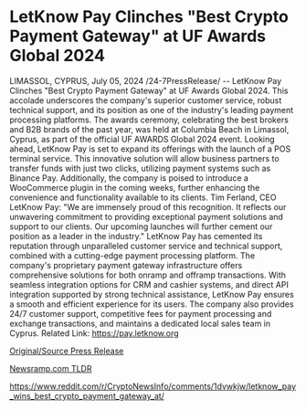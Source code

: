 # LetKnow Pay Clinches "Best Crypto Payment Gateway" at UF Awards Global 2024

LIMASSOL, CYPRUS, July 05, 2024 /24-7PressRelease/ -- LetKnow Pay Clinches "Best Crypto Payment Gateway" at UF Awards Global 2024. This accolade underscores the company's superior customer service, robust technical support, and its position as one of the industry's leading payment processing platforms. The awards ceremony, celebrating the best brokers and B2B brands of the past year, was held at Columbia Beach in Limassol, Cyprus, as part of the official UF AWARDS Global 2024 event.  Looking ahead, LetKnow Pay is set to expand its offerings with the launch of a POS terminal service. This innovative solution will allow business partners to transfer funds with just two clicks, utilizing payment systems such as Binance Pay. Additionally, the company is poised to introduce a WooCommerce plugin in the coming weeks, further enhancing the convenience and functionality available to its clients.  Tim Ferland, CEO LetKnow Pay: "We are immensely proud of this recognition. It reflects our unwavering commitment to providing exceptional payment solutions and support to our clients. Our upcoming launches will further cement our position as a leader in the industry."  LetKnow Pay has cemented its reputation through unparalleled customer service and technical support, combined with a cutting-edge payment processing platform. The company's proprietary payment gateway infrastructure offers comprehensive solutions for both onramp and offramp transactions. With seamless integration options for CRM and cashier systems, and direct API integration supported by strong technical assistance, LetKnow Pay ensures a smooth and efficient experience for its users. The company also provides 24/7 customer support, competitive fees for payment processing and exchange transactions, and maintains a dedicated local sales team in Cyprus.  Related Link: https://pay.letknow.org 

[Original/Source Press Release](https://www.24-7pressrelease.com/press-release/512289/letknow-pay-clinches-best-crypto-payment-gateway-at-uf-awards-global-2024)
                    

[Newsramp.com TLDR](None) 

https://www.reddit.com/r/CryptoNewsInfo/comments/1dvwkjw/letknow_pay_wins_best_crypto_payment_gateway_at/